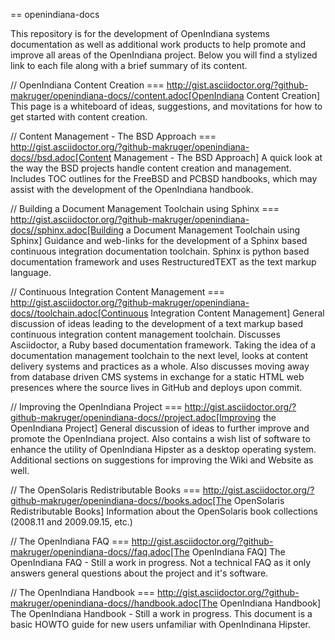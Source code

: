== openindiana-docs


This repository is for the development of OpenIndiana systems documentation as well as additional work products to help promote and improve all areas of the OpenIndiana project.
Below you will find a stylized link to each file along with a brief summary of its content.


// OpenIndiana Content Creation
=== http://gist.asciidoctor.org/?github-makruger/openindiana-docs//content.adoc[OpenIndiana Content Creation]
This page is a whiteboard of ideas, suggestions, and movitations for how to get started with content creation.


// Content Management - The BSD Approach
=== http://gist.asciidoctor.org/?github-makruger/openindiana-docs//bsd.adoc[Content Management - The BSD Approach]
A quick look at the way the BSD projects handle content creation and management.
Includes TOC outlines for the FreeBSD and PCBSD handbooks, which may assist with the development of the OpenIndiana handbook.


// Building a Document Management Toolchain using Sphinx
=== http://gist.asciidoctor.org/?github-makruger/openindiana-docs//sphinx.adoc[Building a Document Management Toolchain using Sphinx]
Guidance and web-links for the development of a Sphinx based continuous integration documentation toolchain.
Sphinx is python based documentation framework and uses RestructuredTEXT as the text markup language.


// Continuous Integration Content Management
=== http://gist.asciidoctor.org/?github-makruger/openindiana-docs//toolchain.adoc[Continuous Integration Content Management]
General discussion of ideas leading to the development of a text markup based continuous integration content management toolchain.
Discusses Asciidoctor, a Ruby based documentation framework.
Taking the idea of a documentation management toolchain to the next level, looks at content delivery systems and practices as a whole.
Also discusses moving away from database driven CMS systems in exchange for a static HTML web presences where the source lives in GitHub and deploys upon commit.


// Improving the OpenIndiana Project
=== http://gist.asciidoctor.org/?github-makruger/openindiana-docs//project.adoc[Improving the OpenIndiana Project]
General discussion of ideas to further improve and promote the OpenIndiana project.
Also contains a wish list of software to enhance the utility of OpenIndiana Hipster as a desktop operating system.
Additional sections on suggestions for improving the Wiki and Website as well.


// The OpenSolaris Redistributable Books
=== http://gist.asciidoctor.org/?github-makruger/openindiana-docs//books.adoc[The OpenSolaris Redistributable Books]
Information about the OpenSolaris book collections (2008.11 and 2009.09.15, etc.)


// The OpenIndiana FAQ
=== http://gist.asciidoctor.org/?github-makruger/openindiana-docs//faq.adoc[The OpenIndiana FAQ]
The OpenIndiana FAQ - Still a work in progress.
Not a technical FAQ as it only answers general questions about the project and it's software.


// The OpenIndiana Handbook
=== http://gist.asciidoctor.org/?github-makruger/openindiana-docs//handbook.adoc[The OpenIndiana Handbook]
The OpenIndiana Handbook - Still a work in progress.
This document is a basic HOWTO guide for new users unfamiliar with OpenIndinana Hipster.


